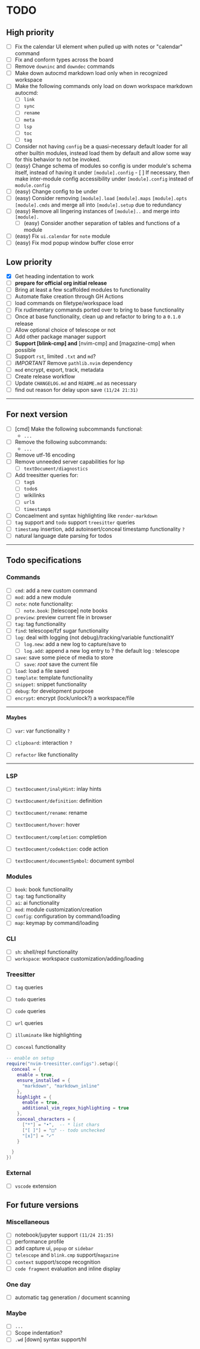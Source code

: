 # TODO

## High priority

- [ ] Fix the calendar UI element when pulled up with notes or "calendar" command
- [ ] Fix and conform types across the board
- [ ] Remove `downinc` and `downdec` commands
- [ ] Make down autocmd markdown load only when in recognized workspace
- [ ] Make the following commands only load on down workspace markdown autocmd:
  - [ ] `link`
  - [ ] `sync`
  - [ ] `rename`
  - [ ] `meta`
  - [ ] `lsp`
  - [ ] `toc`
  - [ ] `tag`
- [ ] Consider not having `config` be a quasi-necessary default loader for all other builtin modules, instead load them by default and allow some way for this behavior to not be invoked.
- [ ] (easy) Change schema of modules so config is under module's schema itself,
      instead of having it under `[module].config` - [ ] If necessary, then make inter-module config accessibility under `[module].config` instead of `module.config`
- [ ] (easy) Change config to be under
- [ ] (easy) Consider removing `[module].load` `[module].maps` `[module].opts` `[module].cmds` and merge all into `[module].setup` due to redundancy
- [ ] (easy) Remove all lingering instances of `[module]..` and merge into `[module].`
  - [ ] (easy) Consider another separation of tables and functions of a module
- [ ] (easy) Fix `ui.calendar` for `note` module
- [ ] (easy) Fix mod popup window buffer close error

## Low priority

- [x] Get heading indentation to work
- [ ] **prepare for official org initial release**
- [ ] Bring at least a few scaffolded modules to functionality
- [ ] Automate flake creation through GH Actions
- [ ] load commands on filetype/workspace load
- [ ] Fix rudimentary commands ported over to bring to base functionality
- [ ] Once at base functionality, clean up and refactor to bring to a `0.1.0` release
- [ ] Allow optional choice of telescope or not
- [ ] Add other package manager support
- [ ] **Support [blink-cmp] and** [nvim-cmp] and [magazine-cmp] when possible
- [ ] Support `rst`, limited `.txt` and `md`?
- [ ] _IMPORTANT_ Remove `pathlib.nvim` dependency
- [ ] `mod` encrypt, export, track, metadata
- [ ] Create release workflow
- [ ] Update `CHANGELOG.md` and `README.md` as necessary
- [ ] find out reason for delay upon save `(11/24 21:31)`

---

## For next version

- [ ] [cmd] Make the following subcommands functional:
  - `...`
- [ ] Remove the following subcommands:
  - `...`
- [ ] Remove utf-16 encoding
- [ ] Remove unneeded server capabilities for lsp
  - [ ] `textDocument/diagnostics`
- [ ] Add treesitter queries for:
  - [ ] `tag`s
  - [ ] `todo`s
  - [ ] wikilinks
  - [ ] `url`s
  - [ ] `timestamp`s
- [ ] Concaelment and syntax highlighting like `render-markdown`
- [ ] `tag` support and `todo` support `treesitter` queries
- [ ] `timestamp` insertion, add autoinsert/conceal timestamp functionality `?`
- [ ] natural language date parsing for todos

---

## Todo specifications

### Commands

- [ ] `cmd`: add a new custom command
- [ ] `mod`: add a new module
- [ ] `note`: note functionality:
  - [ ] `note.book`: [telescope] note books
- [ ] `preview`: preview current file in browser
- [ ] `tag`: tag functionality
- [ ] `find`: telescope/fzf sugar functionality
- [ ] `log`: deal with logging (not debug)/tracking/variable functionalitY
  - [ ] `log.new`: add a new log to capture/save to
  - [ ] `log.add`: append a new log entry to ? the default log : telescope
- [ ] `save`: save some piece of media to store
  - [ ] `save`: _root_ save the current file
- [ ] `load`: load a file saved
- [ ] `template`: template functionality
- [ ] `snippet`: snippet functionality
- [ ] `debug`: for development purpose
- [ ] `encrypt`: encrypt (lock/unlock?) a workspace/file

---

#### Maybes

- [ ] `var`: var functionality `?`
- [ ] `clipboard`: interaction `?`

- [ ] `refactor` like functionality

---

### LSP

- [ ] `textDocument/inalyHint`: inlay hints
- [ ] `textDocument/definition`: definition

- [ ] `textDocument/rename`: rename
- [ ] `textDocument/hover`: hover
- [ ] `textDocument/completion`: completion
- [ ] `textDocument/codeAction`: code action
- [ ] `textDocument/documentSymbol`: document symbol

### Modules

- [ ] `book`: book functionality
- [ ] `tag`: tag functionality
- [ ] `ai`: ai functionality
- [ ] `mod`: module customization/creation
- [ ] `config`: configuration by command/loading
- [ ] `map`: keymap by command/loading

### CLI

- [ ] `sh`: shell/repl functionality
- [ ] `workspace`: workspace customization/adding/loading

### Treesitter

- [ ] `tag` queries
- [ ] `todo` queries
- [ ] `code` queries
- [ ] `url` queries

- [ ] `illuminate` like highlighting
- [ ] `conceal` functionality

```lua
-- enable on setup
require("nvim-treesitter.configs").setup({
  conceal = {
    enable = true,
    ensure_installed = {
      "markdown", "markdown_inline"
    },
    highlight = {
      enable = true,
      additional_vim_regex_highlighting = true
    },
    conceal_characters = {
      ["*"] = "•",  -- * list chars
      ["[ ]"] = "□" -- todo unchecked
      "[x]"] = "✓"
    }

  }
})

```

### External

- [ ] `vscode` extension

## For future versions

### Miscellaneous

- [ ] notebook/jupyter support `(11/24 21:35)`
- [ ] performance profile
- [ ] add capture ui, `popup` or `sidebar`
- [ ] `telescope` and `blink.cmp` support/`magazine`
- [ ] `context` support/scope recognition
- [ ] `code fragment` evaluation and inline display

### One day

- [ ] automatic tag generation / document scanning

### Maybe

- [ ] `...`
- [ ] Scope indentation?
- [ ] `.wd` [down] syntax support/hl
